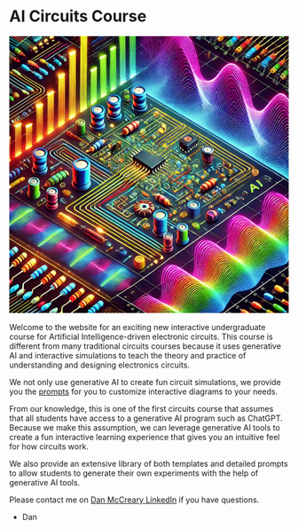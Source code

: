 # AI Circuits Course

![Cover Image of Colorful Circuits and Graphs](./img/cover.png)

Welcome to the website for an exciting new interactive
undergraduate course for Artificial Intelligence-driven electronic circuits. This course is different from
many traditional circuits courses because it uses generative AI
and interactive simulations to teach the theory and practice
of understanding and designing electronics circuits.

We not only use generative AI to create fun circuit
simulations, we provide you the [prompts](./prompts/index.md) for you
to customize interactive diagrams to your needs.

From our knowledge, this is one of the first circuits
course that assumes that all students have access
to a generative AI program such as ChatGPT.  Because
we make this assumption, we can leverage generative
AI tools to create a fun interactive learning experience
that gives you an intuitive feel for how circuits work.

We also provide an extensive library of both templates
and detailed prompts to allow
students to generate their own experiments with
the help of generative AI tools.

Please contact me on [Dan McCreary LinkedIn](https://www.linkedin.com/in/danmccreary/) if you have questions.

- Dan

